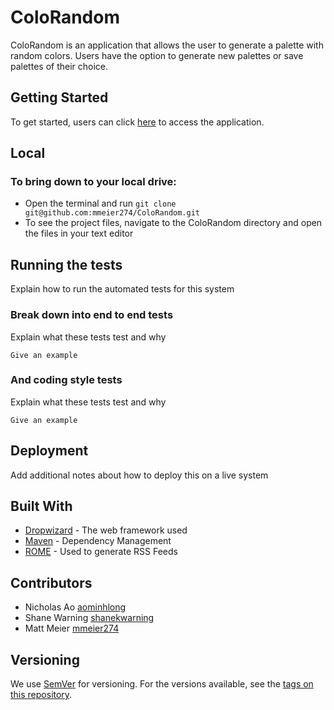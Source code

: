 # ColoRandom

ColoRandom is an application that allows the user to generate a palette with random colors. Users have the option to generate new palettes or save palettes of their choice.

## Getting Started

To get started, users can click [here](https://mmeier274.github.io/ColoRandom/) to access the application.

## Local

### To bring down to your local drive:
- Open the terminal and run `git clone git@github.com:mmeier274/ColoRandom.git`
- To see the project files, navigate to the ColoRandom directory and open the files in your text editor

## Running the tests

Explain how to run the automated tests for this system

### Break down into end to end tests

Explain what these tests test and why

```
Give an example
```

### And coding style tests

Explain what these tests test and why

```
Give an example
```

## Deployment

Add additional notes about how to deploy this on a live system

## Built With

* [Dropwizard](http://www.dropwizard.io/1.0.2/docs/) - The web framework used
* [Maven](https://maven.apache.org/) - Dependency Management
* [ROME](https://rometools.github.io/rome/) - Used to generate RSS Feeds

## Contributors
- Nicholas Ao [aominhlong](https://github.com/aominhlong)
- Shane Warning [shanekwarning](https://github.com/shanekwarning)
- Matt Meier [mmeier274](https://github.com/mmeier274)

## Versioning

We use [SemVer](http://semver.org/) for versioning. For the versions available, see the [tags on this repository](https://github.com/your/project/tags).
